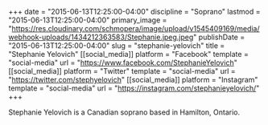 +++
date = "2015-06-13T12:25:00-04:00"
discipline = "Soprano"
lastmod = "2015-06-13T12:25:00-04:00"
primary_image = "https://res.cloudinary.com/schmopera/image/upload/v1545409169/media/webhook-uploads/1434212363583/Stephanie.jpeg.jpeg"
publishDate = "2015-06-13T12:25:00-04:00"
slug = "stephanie-yelovich"
title = "Stephanie Yelovich"
[[social_media]]
platform = "Facebook"
template = "social-media"
url = "https://www.facebook.com/StephanieYelovich"
[[social_media]]
platform = "Twitter"
template = "social-media"
url = "https://twitter.com/stephyelovich"
[[social_media]]
platform = "Instagram"
template = "social-media"
url = "https://instagram.com/stephanieyelovich/"
+++

Stephanie Yelovich is a Canadian soprano based in Hamilton, Ontario. 
